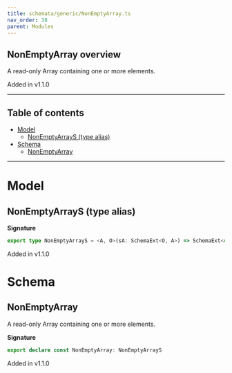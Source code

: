 ```yaml
---
title: schemata/generic/NonEmptyArray.ts
nav_order: 38
parent: Modules
---
```


## NonEmptyArray overview

A read-only Array containing one or more elements.

Added in v1.1.0

---

<h2 class="text-delta">Table of contents</h2>

- [Model](#model)
  - [NonEmptyArrayS (type alias)](#nonemptyarrays-type-alias)
- [Schema](#schema)
  - [NonEmptyArray](#nonemptyarray)

---

# Model

## NonEmptyArrayS (type alias)

**Signature**

```ts
export type NonEmptyArrayS = <A, O>(sA: SchemaExt<O, A>) => SchemaExt<Array<O>, RNEA.ReadonlyNonEmptyArray<A>>
```

Added in v1.1.0

# Schema

## NonEmptyArray

A read-only Array containing one or more elements.

**Signature**

```ts
export declare const NonEmptyArray: NonEmptyArrayS
```

Added in v1.1.0
